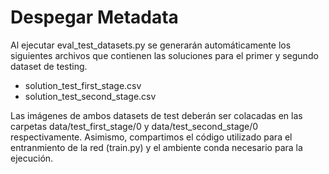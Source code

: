 # Despegar Metadata
Al ejecutar eval_test_datasets.py se generarán automáticamente los siguientes archivos que contienen las soluciones para el primer y segundo dataset de testing. 

* solution_test_first_stage.csv
* solution_test_second_stage.csv

Las imágenes de ambos datasets de test deberán ser colacadas en las carpetas data/test_first_stage/0 y data/test_second_stage/0 respectivamente. Asimismo, compartimos el código utilizado para el entranmiento de la red (train.py) y el ambiente conda necesario para la ejecución. 

